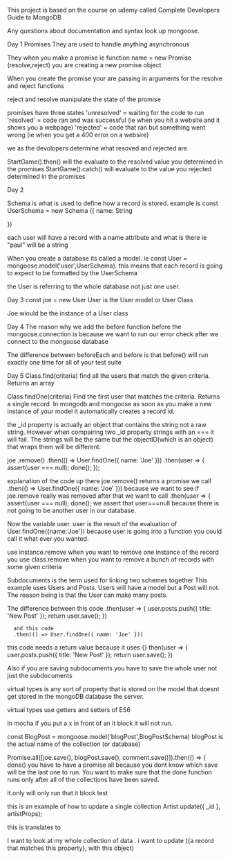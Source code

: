 This project is based on the course on udemy called Complete Developers Guide to MongoDB

Any questions about documentation and syntax look up mongoose.

Day 1
Promises
They are used to handle anything asynchronous

They when you make a promise ie function name = new Promise (resolve,reject)
you are creating a new promise object

When you create the promise your are passing in arguments for the resolve and reject functions

reject and resolve manipulate the state of the promise

promises have three states
'unresolved' = waiting for the code to run
'resolved' = code ran and was successful (ie when you hit a website and it shows you a webpage)
'rejected' = code that ran but something went wrong (ie when you get a 400 error on a websire)

we as the devolopers determine what resoved and rejected are.

StartGame().then() will the evaluate to the resolved value you determined in the promises
StartGame().catch() will evaluate to the value you rejected determined in the promises

Day 2

Schema is what is used to define how a record is stored.
example is
const UserSchema = new Schema ({
name: String

})

each user will have a record with a name attribute and what is there ie "paul" will be a string

When you create a database its called a model.
ie
const User = mongoose.model('user',UserSchema).
this means that each record is going to expect to be formatted by the UserSchema

the User is referring to the whole database not just one user.

Day 3
const joe = new User
User is the User model or User Class

Joe wiould be the instance of a User class

Day 4
The reason why we add the before function before the mongoose.connection is because we want to run our error check after we connect to the mongoose database

The difference between beforeEach and before is that before() will run exactly one time for all of your test suite

Day 5
Class.find(criteria) find all the users that match the given criteria. Returns an array

Class.findOne(criteria) Find the first user that matches the criteria. Returns a single record.
In mongodb and mongoose as soon as you make a new instance of your model it automatically creates a record id.

the \_id property is actually an object that contains the string not a raw string. However when compairing two \_id property strings with an === it will fail. The strings will be the same but the objectID(which is an object) that wraps them will be different.

joe
.remove()
.then(() => User.findOne({ name: 'Joe' }))
.then(user => {
assert(user === null);
done();
});

explanation of the code up there
joe.remove() returns a promise
we call .then(() => User.findOne({ name: 'Joe' })) because we want to see if joe.remove really was removed
after that we want to call
.then(user => {
assert(user === null);
done();
we assert that user===null because there is not going to be another user in our database.

Now the variable user. user is the result of the evaluation of User.findOne({name:'Joe'}) because user is going into a function you could call it what ever you wanted.

use instance.remove when you want to remove one instance of the record
you use class.remove when you want to remove a bunch of records with some given criteria

Subdocuments is the term used for linking two schemes together This example uses Users and Posts. Users will have a model but a Post will not. The reason being is that the User can make many posts.

The difference between this code .then(user => {
user.posts.push({ title: 'New Post' });
return user.save();
})

      and this code
      .then(() => User.findOne({ name: 'Joe' }))

this code needs a return value because it uses {}
then(user => {
user.posts.push({ title: 'New Post' });
return user.save();
})

Also if you are saving subdocuments you have to save the whole user not just the subdocuments

virtual types is any sort of property that is stored on the model that doesnt get stored in the mongoDB database the server.

virtual types use getters and setters of ES6

In mocha if you put a x in front of an it block it will not run.

const BlogPost = mongoose.model('blogPost',BlogPostSchema)
blogPost is the actual name of the collection (or database)

Promise.all([joe.save(), blogPost.save(), comment.save()]).then(() => {
done()
you have to have a promise all because you dont know which save will be the last one to run. You want to make sure that the done function runs only after all of the collections have been saved.

it.only will only run that it block test

this is an example of how to update a single collection
Artist.update({ \_id }, artistProps);

this is translates to

I want to look at my whole collection of data . i want to update ({a record that matches this property}, with this object)
